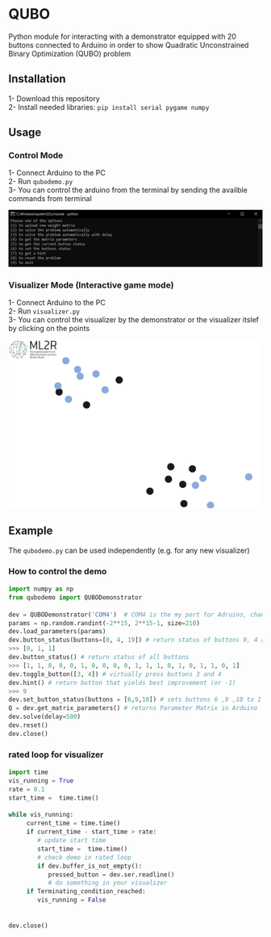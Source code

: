 # QUBO 
Python module for interacting with a demonstrator equipped with 20 buttons connected to Arduino in order to show Quadratic Unconstrained Binary Optimization (QUBO) problem 


## Installation
1- Download this repository  
2- Install needed libraries: `pip install serial pygame numpy`   



## Usage 
### Control Mode 
1- Connect Arduino to the PC   
2- Run `qubodemo.py`  
3- You can control the arduino from the terminal by sending the availble commands from terminal  
  
  
![alt text](https://github.com/Abdulaaty/qubo/blob/main/images/cmd_screenshot.png?raw=true)

### Visualizer Mode (Interactive game mode)
1- Connect Arduino to the PC   
2- Run `visualizer.py`   
3- You can control the visualizer by the demonstrator or the visualizer itslef by clicking on the points  

<img src="https://github.com/Abdulaaty/qubo/blob/main/images/visualizer_screenshot.png" width="500" height="334">

## Example
The `qubodemo.py` can be used independently (e.g. for any new visualizer) 
### How to control the demo
```python 
import numpy as np
from qubodemo import QUBODemonstrator

dev = QUBODemonstrator('COM4')  # COM4 is the my port for Adruino, change it to your port
params = np.random.randint(-2**15, 2**15-1, size=210)
dev.load_parameters(params)
dev.button_status(buttons=[0, 4, 19]) # return status of buttons 0, 4 and 19
>>> [0, 1, 1]
dev.button_status() # return status of all buttons
>>> [1, 1, 0, 0, 0, 1, 0, 0, 0, 0, 1, 1, 1, 0, 1, 0, 1, 1, 0, 1]
dev.toggle_button([3, 4]) # virtually press buttons 3 and 4
dev.hint() # return button that yields best improvement (or -1) 
>>> 9
dev.set_button_status(buttons = [6,9,10]) # sets buttons 6 ,9 ,10 to 1
Q = dev.get_matrix_parameters() # returns Parameter Matrix in Arduino
dev.solve(delay=500)
dev.reset()
dev.close()
```


### rated loop for visualizer
```python 
import time
vis_running = True
rate = 0.1
start_time =  time.time()

while vis_running:
     current_time = time.time()
     if current_time - start_time > rate:
        # update start time
        start_time =  time.time()
        # check demo in rated loop
        if dev.buffer_is_not_empty():
           pressed_button = dev.ser.readline()
           # do something in your visualizer
     if Terminating_condition_reached: 
        vis_running = False
     

dev.close()

```




